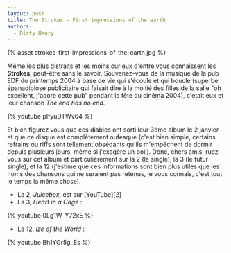 ```yaml
---
layout: post
title: The Strokes - First impressions of the earth
authors:
  - Dirty Henry
---
```


{% asset strokes-first-impressions-of-the-earth.jpg %}

Même les plus distraits et les moins curieux d'entre vous connaissent les
**Strokes**, peut-être sans le savoir. Souvenez-vous de la musique de la pub EDF
du printemps 2004 à base de vie qui s'écoule et qui boucle (superbe épanadiplose
publicitaire qui faisait dire à la moitié des filles de la salle "oh excellent,
j'adore cette pub" pendant la fête du cinéma 2004), c'était eux et leur chanson
_The end has no end_.

{% youtube pIfyuDTWv64 %}

Et bien figurez vous que ces diables ont sorti leur 3ème album le 2 janvier et
que ce disque est complètement oufesque (c'est bien simple, certains refrains ou
riffs sont tellement obsédants qu'ils m'empêchent de dormir depuis plusieurs
jours, même si j'exagère un poil). Donc, chers amis, ruez-vous sur cet album et
particulièrement sur la 2 (le single), la 3 (le futur single), et la 12
(j'estime que ces informations sont bien plus utiles que les noms des chansons
qui ne seraient pas retenus, je vous connais, c'est tout le temps la même
chose).

- La 2, _Juicebox_, est sur [YouTube][2]
- La 3, _Heart in a Cage_ :

{% youtube 0Lg1W_Y72xE %}

- La 12, _Ize of the World_ :

{% youtube Bh1YGr5g_Es %}

[1]: https://www.youtube.com/watch?v=SPVso-oeOiQ
